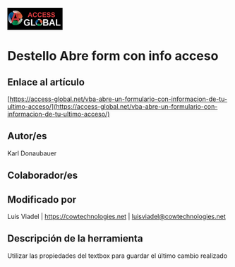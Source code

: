﻿![Access-global](/blob/main/Images/Logo1.png)
# Destello Abre form con info acceso
## Enlace al artículo
[https://access-global.net/vba-abre-un-formulario-con-informacion-de-tu-ultimo-acceso/](https://access-global.net/vba-abre-un-formulario-con-informacion-de-tu-ultimo-acceso/)
## Autor/es
Karl Donaubauer
## Colaborador/es

## Modificado por
Luis Viadel | https://cowtechnologies.net | luisviadel@cowtechnologies.net
## Descripción de la herramienta
Utilizar las propiedades del textbox para guardar el último cambio realizado


